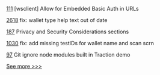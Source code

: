 
[111](https://github.com/hyperledger/firefly-common/pull/111) [wsclient] Allow for Embedded Basic Auth in URLs

[2618](https://github.com/hyperledger/aries-cloudagent-python/pull/2618) fix: wallet type help text out of date

[187](https://github.com/hyperledger/anoncreds-spec/pull/187) Privacy and Security Considerations sections

[1030](https://github.com/hyperledger/aries-mobile-agent-react-native/pull/1030) fix: add missing testIDs for wallet name and scan scrn

[97](https://github.com/hyperledger/aries-acapy-controllers/pull/97) Git ignore node modules built in Traction demo


[See more >>>](https://start-here.hyperledger.org/pull-requests)

